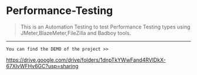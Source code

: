 # Performance-Testing
> This is an Automation Testing to test Performance Testing types using JMeter,BlazeMeter,FileZilla and Badboy tools.
_________________________________________________________________________________________________________
```
You can find the DEMO of the project >>
```
https://drive.google.com/drive/folders/1dnpTkYWwFand4RVlDkX-67XlvWFHv6GC?usp=sharing


